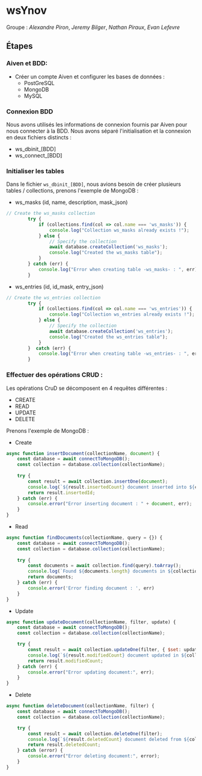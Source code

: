 # wsYnov

Groupe : *Alexandre Piron*, *Jeremy Bilger*, *Nathan Piraux*, *Evan Lefevre*

## Étapes

### Aiven et BDD:
- Créer un compte Aiven et configurer les bases de données :
  - PostGreSQL
  - MongoDB
  - MySQL

### Connexion BDD
Nous avons utilisés les informations de connexion fournis par Aiven pour nous connecter à la BDD.
Nous avons séparé l'initialisation et la connexion en deux fichiers distincts : 
- ws_dbinit_[BDD]
- ws_connect_[BDD]

### Initialiser les tables
Dans le fichier `ws_dbinit_[BDD]`, nous avions besoin de créer plusieurs tables / collections, prenons l'exemple de MongoDB :
- ws_masks (id, name, description, mask_json)
```js
// Create the ws_masks collection
        try {
            if (collections.find(col => col.name === 'ws_masks')) {
                console.log("Collection ws_masks already exists !");
            } else {
                // Specify the collection
                await database.createCollection('ws_masks');
                console.log("Created the ws_masks table");
            }
        } catch (err) {
            console.log("Error when creating table -ws_masks- : ", err);
        }
```
- ws_entries (id, id_mask, entry_json)
```js
// Create the ws_entries collection
        try {
            if (collections.find(col => col.name === 'ws_entries')) {
                console.log("Collection ws_entries already exists !");
            } else {
                // Specify the collection
                await database.createCollection('ws_entries');
                console.log("Created the ws_entries table");
            }
        }  catch (err) {
            console.log("Error when creating table -ws_entries- : ", err);
        }
```

### Effectuer des opérations CRUD :

Les opérations CruD se décomposent en 4 requêtes différentes :
- CREATE
- READ
- UPDATE
- DELETE

Prenons l'exemple de MongoDB :
- Create
````js
async function insertDocument(collectionName, document) {
    const database = await connectToMongoDB();
    const collection = database.collection(collectionName);
    
    try {
        const result = await collection.insertOne(document);
        console.log(`${result.insertedCount} document inserted into ${collectionName}`);
        return result.insertedId;
    } catch (err) {
        console.error("Error inserting document : " + document, err);
    }
}
````
- Read
````js
async function findDocuments(collectionName, query = {}) {
    const database = await connectToMongoDB();
    const collection = database.collection(collectionName);
    
    try {
        const documents = await collection.find(query).toArray();
        console.log(`Found ${documents.length} documents in ${collectionName}`);
        return documents;
    } catch (err) {
        console.error('Error finding document : ', err)
    }
}
````
- Update
````js
async function updateDocument(collectionName, filter, update) {
    const database = await connectToMongoDB();
    const collection = database.collection(collectionName);

    try {
        const result = await collection.updateOne(filter, { $set: update });
        console.log(`${result.modifiedCount} document updated in ${collectionName}`);
        return result.modifiedCount;
    } catch (err) {
        console.error("Error updating document:", err);
    }
}
````
- Delete 
````js
async function deleteDocument(collectionName, filter) {
    const database = await connectToMongoDB();
    const collection = database.collection(collectionName);

    try {
        const result = await collection.deleteOne(filter);
        console.log(`${result.deletedCount} document deleted from ${collectionName}`);
        return result.deletedCount;
    } catch (error) {
        console.error("Error deleting document:", error);
    }
}
````